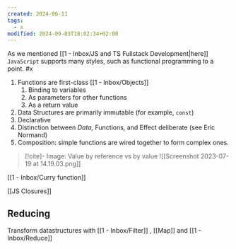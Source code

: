 ```yaml
---
created: 2024-06-11
tags:
  - x
modified: 2024-09-03T18:02:34+02:00
---
```


As we mentioned [[1 - Inbox/JS and TS Fullstack Development|here]] `JavaScript` supports many styles, such as functional programming to a point. #x
 1. Functions are first-class [[1 - Inbox/Objects]]
	 1. Binding to variables
	 2. As parameters for other functions
	 3. As a return value
 2. Data Structures are primarily immutable (for example, `const`)
 3. Declarative
 4. Distinction between _Data_, Functions, and Effect deliberate (see Eric Normand)
 5. Composition: simple functions are wired together to form complex ones.

>[!cite]- Image: Value by reference vs by value
> ![[Screenshot 2023-07-19 at 14.19.03.png]]
 
[[1 - Inbox/Curry function]]

[[JS Closures]]



## Reducing

Transform datastructures with [[1 - Inbox/Filter]] , [[Map]] and [[1 - Inbox/Reduce]]
